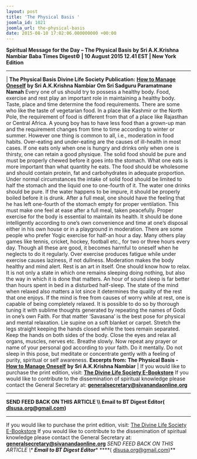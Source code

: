 ```yaml
---
layout: post
title: 'The Physical Basis '
joomla_id: 1021
joomla_url: the-physical-basis
date: 2015-08-10 17:02:06.000000000 +00:00
---
```

**Spiritual Message for the Day – The Physical Basis by Sri A.K.Krishna Nambiar**
 **Baba Times Digest© | 10 August 2015 12.41 EST | New York Edition**
* * *
| 
**The Physical Basis**
**Divine Life Society Publication:** [**How to Manage Oneself**](http://www.dlshq.org/download/manage.htm#_VPID_2) **by Sri A.K.Krishna Nambiar**
**Om Sri Sadguru Paramatmane Namah**
Every one of us should try to possess a healthy body. Food, exercise and rest play an important role in maintaining a healthy body. Taste, place and time determine the food requirements. There are some who like the taste of vegetarian food. In a place like Kashmir or the North Pole, the requirement of food is different from that of a place like Rajasthan or Central Africa. A young boy has to have less food than a grown-up man and the requirement changes from time to time according to winter or summer. However one thing is common to all, i.e., moderation in food habits. Over-eating and under-eating are the causes of ill-health in most cases. If one eats only when one is hungry and drinks only when one is thirsty, one can retain a good physique. The solid food should be pure and must be properly chewed before it goes into the stomach. What one eats is more important than what quantity he eats. The food should be wholesome and should contain protein, fat and carbohydrates in adequate proportion. Under normal circumstances the intake of solid food should be limited to half the stomach and the liquid one to one-fourth of it. The water one drinks should be pure. If the water happens to be impure, it should be properly boiled before it is drunk. After a full meal, one should have the feeling that he has left one-fourth of the stomach empty for proper ventilation. This must make one feel at ease after a full meal, taken peacefully.
Proper exercise for the body is essential to maintain its health. It should be done intelligently according to one’s own convenience and time at one’s disposal either in his own house or in a playground in moderation. There are some people who prefer Yogic exercise for half-an hour a day. Many others play games like tennis, cricket, hockey, football etc., for two or three hours every day. Though all these are good, it becomes harmful to oneself when he neglects to do it regularly. Over exercise produces fatigue while under exercise causes laziness, if not dullness. Moderation makes the body healthy and mind alert.
Rest is an art in itself. One should know how to relax. It is not only a state in which one remains sleeping doing nothing, but also the way in which it is done that matters. An hour of sound sleep is far better than hours spent in bed in a disturbed half-sleep. The state of the mind when relaxed also matters a lot since it determines the quality of the rest that one enjoys. If the mind is free from causes of worry while at rest, one is capable of being completely relaxed. It is possible to do so by thorough tuning it with sublime thoughts generated by repeating the names of Gods in one’s own Faith. For that matter ‘Savasana’ is the best pose for physical and mental relaxation. Lie supine on a soft blanket or carpet. Stretch the legs straight keeping the hands closed while the toes remain separated. Keep the hands on both sides of the body. Close the eyes and relax all organs, muscles, nerves etc. Breathe slowly. Now repeat any prayer or name of your personal god according to your faith. Do it mentally. Do not sleep in this pose, but meditate or concentrate gently with a feeling of purity, spiritual or self awareness.
**Excerpts from:**  **The Physical Basis -** [**How to Manage Oneself**](http://www.dlshq.org/download/manage.htm#_VPID_2) **by Sri A.K.Krishna Nambiar**
 |
If you would like to purchase the print edition, visit: **[The Divine Life Society E-Bookstore](http://www.dlshq.org/download/download.htm)**
If you would like to contribute to the dissemination of spiritual knowledge please contact the General Secretary at: [](mailto:%20%3Cscript%20type=%27text/javascript%27%3E%20%3C%21--%20var%20prefix%20=%20%27ma%27%20+%20%27il%27%20+%20%27to%27;%20var%20path%20=%20%27hr%27%20+%20%27ef%27%20+%20%27=%27;%20var%20addy57016%20=%20%27generalsecretary%27%20+%20%27@%27;%20addy57016%20=%20addy57016%20+%20%27sivanandaonline%27%20+%20%27.%27%20+%20%27org%27;%20document.write%28%27%3Ca%20%27%20+%20path%20+%20%27%5C%27%27%20+%20prefix%20+%20%27:%27%20+%20addy57016%20+%20%27%5C%27%3E%27%29;%20document.write%28addy57016%29;%20document.write%28%27%3C%5C/a%3E%27%29;%20//--%3E%5Cn%20%3C/script%3E%3Cscript%20type=%27text/javascript%27%3E%20%3C%21--%20document.write%28%27%3Cspan%20style=%5C%27display:%20none;%5C%27%3E%27%29;%20//--%3E%20%3C/script%3EThis%20email%20address%20is%20being%20protected%20from%20spambots.%20You%20need%20JavaScript%20enabled%20to%20view%20it.%20%3Cscript%20type=%27text/javascript%27%3E%20%3C%21--%20document.write%28%27%3C/%27%29;%20document.write%28%27span%3E%27%29;%20//--%3E%20%3C/script%3E?subject=Contribution%20to%20Dissemination%20of%20Spiritual%20Knowledge) **generalsecretary@sivanandaonline.org**
****
**SEND FEED BACK ON THIS ARTICLE \\\ Email to BT Digest Editor[](mailto:%20%3Cscript%20type=%27text/javascript%27%3E%20%3C%21--%20var%20prefix%20=%20%27ma%27%20+%20%27il%27%20+%20%27to%27;%20var%20path%20=%20%27hr%27%20+%20%27ef%27%20+%20%27=%27;%20var%20addy72654%20=%20%27dlsusa.org%27%20+%20%27@%27;%20addy72654%20=%20addy72654%20+%20%27gmail%27%20+%20%27.%27%20+%20%27com%27;%20document.write%28%27%3Ca%20%27%20+%20path%20+%20%27%5C%27%27%20+%20prefix%20+%20%27:%27%20+%20addy72654%20+%20%27%5C%27%3E%27%29;%20document.write%28addy72654%29;%20document.write%28%27%3C%5C/a%3E%27%29;%20//--%3E%5Cn%20%3C/script%3E%3Cscript%20type=%27text/javascript%27%3E%20%3C%21--%20document.write%28%27%3Cspan%20style=%5C%27display:%20none;%5C%27%3E%27%29;%20//--%3E%20%3C/script%3EThis%20email%20address%20is%20being%20protected%20from%20spambots.%20You%20need%20JavaScript%20enabled%20to%20view%20it.%20%3Cscript%20type=%27text/javascript%27%3E%20%3C%21--%20document.write%28%27%3C/%27%29;%20document.write%28%27span%3E%27%29;%20//--%3E%20%3C/script%3E?subject=DLS%20Posts)( [dlsusa.org@gmail.com](mailto:dlsusa.org@gmail.com))**
* * *
  
If you would like to purchase the print edition, visit: [The Divine Life Society E-Bookstore](http://www.dlshq.org/download/download.htm)
If you would like to contribute to the dissemination of spiritual knowledge please contact the General Secretary at: **[generalsecretary@sivanandaonline.org](mailto:generalsecretary@sivanandaonline.org)**
**SEND FEED BACK ON THIS ARTICLE \\\**  **Email to BT Digest Editor**** [](mailto:%20%3Cscript%20type=%27text/javascript%27%3E%20%3C%21--%20var%20prefix%20=%20%27ma%27%20+%20%27il%27%20+%20%27to%27;%20var%20path%20=%20%27hr%27%20+%20%27ef%27%20+%20%27=%27;%20var%20addy72654%20=%20%27dlsusa.org%27%20+%20%27@%27;%20addy72654%20=%20addy72654%20+%20%27gmail%27%20+%20%27.%27%20+%20%27com%27;%20document.write%28%27%3Ca%20%27%20+%20path%20+%20%27%5C%27%27%20+%20prefix%20+%20%27:%27%20+%20addy72654%20+%20%27%5C%27%3E%27%29;%20document.write%28addy72654%29;%20document.write%28%27%3C%5C/a%3E%27%29;%20//--%3E%5Cn%20%3C/script%3E%3Cscript%20type=%27text/javascript%27%3E%20%3C%21--%20document.write%28%27%3Cspan%20style=%5C%27display:%20none;%5C%27%3E%27%29;%20//--%3E%20%3C/script%3EThis%20email%20address%20is%20being%20protected%20from%20spambots.%20You%20need%20JavaScript%20enabled%20to%20view%20it.%20%3Cscript%20type=%27text/javascript%27%3E%20%3C%21--%20document.write%28%27%3C/%27%29;%20document.write%28%27span%3E%27%29;%20//--%3E%20%3C/script%3E?subject=DLS%20Posts)****( [dlsusa.org@gmail.com](mailto:dlsusa.org@gmail.com))**  
